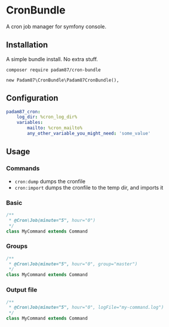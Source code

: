 # CronBundle
A cron job manager for symfony console.

## Installation

A simple bundle install. No extra stuff.

```composer require padam87/cron-bundle```

```new Padam87\CronBundle\Padam87CronBundle(),```

## Configuration

```yaml
padam87_cron:
    log_dir: %cron_log_dir%
    variables:
        mailto: %cron_mailto%
        any_other_variable_you_might_need: 'some_value'
```

## Usage

### Commands

- `cron:dump` dumps the cronfile
- `cron:import` dumps the cronfile to the temp dir, and imports it

### Basic

```php
/**
 * @Cron\Job(minute="5", hour="0")
 */
class MyCommand extends Command
```

### Groups

```php
/**
 * @Cron\Job(minute="5", hour="0", group="master")
 */
class MyCommand extends Command
```

### Output file

```php
/**
 * @Cron\Job(minute="5", hour="0", logFile="my-command.log")
 */
class MyCommand extends Command
```
